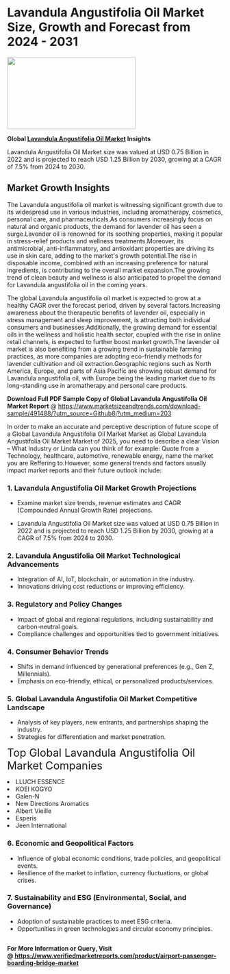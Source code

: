 <H1>Lavandula Angustifolia Oil Market Size, Growth and Forecast from 2024 - 2031</H1><img class="aligncenter size-medium wp-image-584254" src="https://thirdeyenews.in/wp-content/uploads/2024/09/Global-Market-Research-300x168.jpeg" alt="" width="300" height="168" /><p><strong>Global&nbsp;<a href="https://www.marketsizeandtrends.com/download-sample/491488/?utm_source=Github8j?utm_medium=203">Lavandula Angustifolia Oil Market</a> Insights</strong></p><p>Lavandula Angustifolia Oil Market size was valued at USD 0.75 Billion in 2022 and is projected to reach USD 1.25 Billion by 2030, growing at a CAGR of 7.5% from 2024 to 2030.</p><p><h2>Market Growth Insights</h2> <p>The Lavandula angustifolia oil market is witnessing significant growth due to its widespread use in various industries, including aromatherapy, cosmetics, personal care, and pharmaceuticals.As consumers increasingly focus on natural and organic products, the demand for lavender oil has seen a surge.Lavender oil is renowned for its soothing properties, making it popular in stress-relief products and wellness treatments.Moreover, its antimicrobial, anti-inflammatory, and antioxidant properties are driving its use in skin care, adding to the market's growth potential.The rise in disposable income, combined with an increasing preference for natural ingredients, is contributing to the overall market expansion.The growing trend of clean beauty and wellness is also anticipated to propel the demand for Lavandula angustifolia oil in the coming years.</p> <p>The global Lavandula angustifolia oil market is expected to grow at a healthy CAGR over the forecast period, driven by several factors.Increasing awareness about the therapeutic benefits of lavender oil, especially in stress management and sleep improvement, is attracting both individual consumers and businesses.Additionally, the growing demand for essential oils in the wellness and holistic health sector, coupled with the rise in online retail channels, is expected to further boost market growth.The lavender oil market is also benefiting from a growing trend in sustainable farming practices, as more companies are adopting eco-friendly methods for lavender cultivation and oil extraction.Geographic regions such as North America, Europe, and parts of Asia Pacific are showing robust demand for Lavandula angustifolia oil, with Europe being the leading market due to its long-standing use in aromatherapy and personal care products.</p><p><span class=""><strong>Download Full PDF Sample Copy of Global Lavandula Angustifolia Oil Market Report</strong> @ <a href="https://www.marketsizeandtrends.com/download-sample/491488/?utm_source=Github8j?utm_medium=203" target="_blank">https://www.marketsizeandtrends.com/download-sample/491488/?utm_source=Github8j?utm_medium=203</a></span></p><p>In order to make an accurate and perceptive description of future scope of a Global&nbsp;Lavandula Angustifolia Oil Market Market as Global&nbsp;Lavandula Angustifolia Oil Market Market of 2025, you need to describe a clear Vision &ndash; What Industry or Linda can you think of for example: Quote from a Technology, healthcare, automotive, renewable energy, name the market you are Reffering to.However, some general trends and factors usually impact market reports and their future outlook include:</p><h3>1.&nbsp;<strong>Lavandula Angustifolia Oil Market Growth Projections</strong></h3><ul><li>Examine market size trends, revenue estimates and CAGR (Compounded Annual Growth Rate) projections.</li><li><p>Lavandula Angustifolia Oil Market size was valued at USD 0.75 Billion in 2022 and is projected to reach USD 1.25 Billion by 2030, growing at a CAGR of 7.5% from 2024 to 2030.</p></li></ul><h3>2.&nbsp;<strong>Lavandula Angustifolia Oil Market Technological Advancements</strong></h3><ul><li>Integration of AI, IoT, blockchain, or automation in the industry.</li><li>Innovations driving cost reductions or improving efficiency.</li></ul><h3>3.&nbsp;<strong>Regulatory and Policy Changes</strong></h3><ul><li>Impact of global and regional regulations, including sustainability and carbon-neutral goals.</li><li>Compliance challenges and opportunities tied to government initiatives.</li></ul><h3>4.&nbsp;<strong>Consumer Behavior Trends</strong></h3><ul><li>Shifts in demand influenced by generational preferences (e.g., Gen Z, Millennials).</li><li>Emphasis on eco-friendly, ethical, or personalized products/services.</li></ul><h3>5.&nbsp;<strong>Global Lavandula Angustifolia Oil Market Competitive Landscape</strong></h3><ul><li>Analysis of key players, new entrants, and partnerships shaping the industry.</li><li>Strategies for differentiation and market penetration.</li></ul><p data-pm-slice="1 1 []"><span style="color: inherit; font-family: inherit; font-size: 25px;">Top Global Lavandula Angustifolia Oil Market Companies</span></p><div class="" data-test-id=""><p><li>LLUCH ESSENCE</li><li> KOEI KOGYO</li><li> Galen-N</li><li> New Directions Aromatics</li><li> Albert Vieille</li><li> Esperis</li><li> Jeen International</li></p></div><h3>6.&nbsp;<strong>Economic and Geopolitical Factors</strong></h3><ul><li>Influence of global economic conditions, trade policies, and geopolitical events.</li><li>Resilience of the market to inflation, currency fluctuations, or global crises.</li></ul><h3>7.&nbsp;<strong>Sustainability and ESG (Environmental, Social, and Governance)</strong></h3><ul><li>Adoption of sustainable practices to meet ESG criteria.</li><li>Opportunities in green technologies and circular economy principles.</li></ul><h2><strong style="font-size: 14px;">For More Information or Query, Visit @&nbsp;</strong><a style="background-color: #ffffff; font-size: 14px;" href="https://www.marketsizeandtrends.com/report/lavandula-angustifolia-oil-market/" target="_blank">https://www.verifiedmarketreports.com/product/airport-passenger-boarding-bridge-market</a></h2>